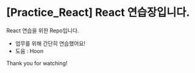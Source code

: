 # [Practice_React] React 연습장입니다.
React 연습을 위한 Repo입니다.
- 업무를 위해 간단히 연습했어요!
- 도움 : Hoon

Thank you for watching!